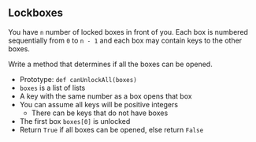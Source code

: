## Lockboxes
You have `n` number of locked boxes in front of you. Each box is numbered sequentially from `0` to `n - 1` and each box may contain keys to the other boxes.

Write a method that determines if all the boxes can be opened.

* Prototype: `def canUnlockAll(boxes)`
* `boxes` is a list of lists
* A key with the same number as a box opens that box
* You can assume all keys will be positive integers
    * There can be keys that do not have boxes
* The first box `boxes[0]` is unlocked
* Return `True` if all boxes can be opened, else return `False`
